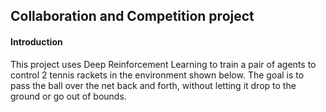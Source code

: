 ## Collaboration and Competition project

#### Introduction

This project uses Deep Reinforcement Learning to train a pair of agents to control 2 tennis rackets in the environment shown below.
The goal is to pass the ball over the net back and forth, without letting it drop to the ground or go out of bounds.

